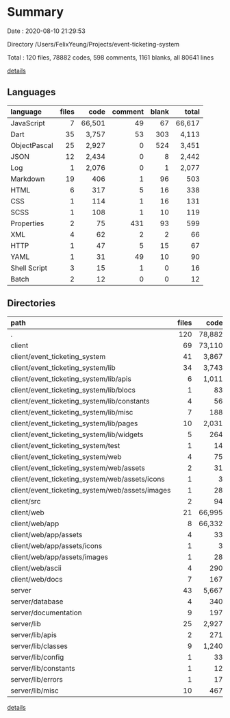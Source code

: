 # Summary

Date : 2020-08-10 21:29:53

Directory /Users/FelixYeung/Projects/event-ticketing-system

Total : 120 files,  78882 codes, 598 comments, 1161 blanks, all 80641 lines

[details](details.md)

## Languages
| language | files | code | comment | blank | total |
| :--- | ---: | ---: | ---: | ---: | ---: |
| JavaScript | 7 | 66,501 | 49 | 67 | 66,617 |
| Dart | 35 | 3,757 | 53 | 303 | 4,113 |
| ObjectPascal | 25 | 2,927 | 0 | 524 | 3,451 |
| JSON | 12 | 2,434 | 0 | 8 | 2,442 |
| Log | 1 | 2,076 | 0 | 1 | 2,077 |
| Markdown | 19 | 406 | 1 | 96 | 503 |
| HTML | 6 | 317 | 5 | 16 | 338 |
| CSS | 1 | 114 | 1 | 16 | 131 |
| SCSS | 1 | 108 | 1 | 10 | 119 |
| Properties | 2 | 75 | 431 | 93 | 599 |
| XML | 4 | 62 | 2 | 2 | 66 |
| HTTP | 1 | 47 | 5 | 15 | 67 |
| YAML | 1 | 31 | 49 | 10 | 90 |
| Shell Script | 3 | 15 | 1 | 0 | 16 |
| Batch | 2 | 12 | 0 | 0 | 12 |

## Directories
| path | files | code | comment | blank | total |
| :--- | ---: | ---: | ---: | ---: | ---: |
| . | 120 | 78,882 | 598 | 1,161 | 80,641 |
| client | 69 | 73,110 | 161 | 470 | 73,741 |
| client/event_ticketing_system | 41 | 3,867 | 105 | 322 | 4,294 |
| client/event_ticketing_system/lib | 34 | 3,743 | 43 | 296 | 4,082 |
| client/event_ticketing_system/lib/apis | 6 | 1,011 | 7 | 56 | 1,074 |
| client/event_ticketing_system/lib/blocs | 1 | 83 | 7 | 9 | 99 |
| client/event_ticketing_system/lib/constants | 4 | 56 | 0 | 18 | 74 |
| client/event_ticketing_system/lib/misc | 7 | 188 | 4 | 24 | 216 |
| client/event_ticketing_system/lib/pages | 10 | 2,031 | 9 | 148 | 2,188 |
| client/event_ticketing_system/lib/widgets | 5 | 264 | 14 | 31 | 309 |
| client/event_ticketing_system/test | 1 | 14 | 10 | 7 | 31 |
| client/event_ticketing_system/web | 4 | 75 | 3 | 6 | 84 |
| client/event_ticketing_system/web/assets | 2 | 31 | 1 | 1 | 33 |
| client/event_ticketing_system/web/assets/icons | 1 | 3 | 0 | 1 | 4 |
| client/event_ticketing_system/web/assets/images | 1 | 28 | 1 | 0 | 29 |
| client/src | 2 | 94 | 10 | 20 | 124 |
| client/web | 21 | 66,995 | 37 | 105 | 67,137 |
| client/web/app | 8 | 66,332 | 31 | 18 | 66,381 |
| client/web/app/assets | 4 | 33 | 1 | 1 | 35 |
| client/web/app/assets/icons | 1 | 3 | 0 | 1 | 4 |
| client/web/app/assets/images | 1 | 28 | 1 | 0 | 29 |
| client/web/ascii | 4 | 290 | 4 | 41 | 335 |
| client/web/docs | 7 | 167 | 1 | 43 | 211 |
| server | 43 | 5,667 | 436 | 671 | 6,774 |
| server/database | 4 | 340 | 0 | 4 | 344 |
| server/documentation | 9 | 197 | 0 | 34 | 231 |
| server/lib | 25 | 2,927 | 0 | 524 | 3,451 |
| server/lib/apis | 2 | 271 | 0 | 57 | 328 |
| server/lib/classes | 9 | 1,240 | 0 | 227 | 1,467 |
| server/lib/config | 1 | 33 | 0 | 10 | 43 |
| server/lib/constants | 1 | 12 | 0 | 2 | 14 |
| server/lib/errors | 1 | 17 | 0 | 6 | 23 |
| server/lib/misc | 10 | 467 | 0 | 113 | 580 |

[details](details.md)